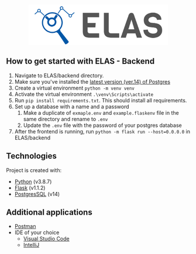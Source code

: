 <p align="center">
<a href="https://www.uni-due.de/soco/teaching/courses/lab-idea-ss21.php" target="_blank" rel="noopener noreferrer">
<img height="110px" src="../img/cover.png" alt="re-frame logo">
</a>
</p>

## How to get started with ELAS - Backend

1. Navigate to ELAS/backend directory.
2. Make sure you've installed the [latest version (ver.14) of Postgres](https://www.enterprisedb.com/downloads/postgres-postgresql-downloads)
3. Create a virtual environment `python -m venv venv`
4. Activate the virtual environment `.\venv\Scripts\activate`
5. Run `pip install requirements.txt`. This should install all requirements.
6. Set up a database with a name and a password
   1. Make a duplicate of `exmaple.env` and `example.flaskenv` file in the same directory and rename to `.env`
   2. Update the `.env` file with the password of your postgres database
7. After the frontend is running, run `python -m flask run --host=0.0.0.0` in ELAS/backend

## Technologies

Project is created with:

- [Python](https://www.python.org/downloads/release/python-387/) (v3.8.7)
- [Flask](https://flask.palletsprojects.com/en/1.1.x/) (v1.1.2)
- [PostgresSQL](https://www.enterprisedb.com/downloads/postgres-postgresql-downloads) (v14)

## Additional applications

- [Postman](https://www.postman.com/downloads/)
- IDE of your choice
  - [Visual Studio Code](https://code.visualstudio.com/download)
  - [IntelliJ](https://www.jetbrains.com/de-de/idea/download/#section=windows)
